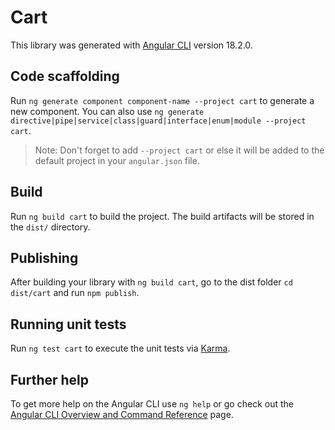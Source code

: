 # Cart

This library was generated with [Angular CLI](https://github.com/angular/angular-cli) version 18.2.0.

## Code scaffolding

Run `ng generate component component-name --project cart` to generate a new component. You can also use `ng generate directive|pipe|service|class|guard|interface|enum|module --project cart`.
> Note: Don't forget to add `--project cart` or else it will be added to the default project in your `angular.json` file. 

## Build

Run `ng build cart` to build the project. The build artifacts will be stored in the `dist/` directory.

## Publishing

After building your library with `ng build cart`, go to the dist folder `cd dist/cart` and run `npm publish`.

## Running unit tests

Run `ng test cart` to execute the unit tests via [Karma](https://karma-runner.github.io).

## Further help

To get more help on the Angular CLI use `ng help` or go check out the [Angular CLI Overview and Command Reference](https://angular.dev/tools/cli) page.
